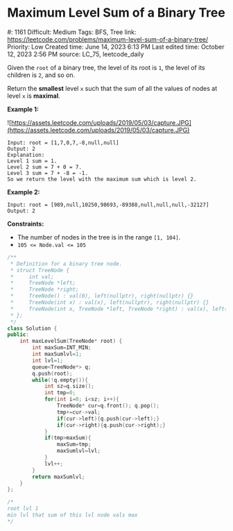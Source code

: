 # Maximum Level Sum of a Binary Tree

#: 1161
Difficult: Medium
Tags: BFS, Tree
link: https://leetcode.com/problems/maximum-level-sum-of-a-binary-tree/
Priority: Low
Created time: June 14, 2023 6:13 PM
Last edited time: October 12, 2023 2:56 PM
source: LC_75, leetcode_daily

Given the `root` of a binary tree, the level of its root is `1`, the level of its children is `2`, and so on.

Return the **smallest** level `x` such that the sum of all the values of nodes at level `x` is **maximal**.

**Example 1:**

![https://assets.leetcode.com/uploads/2019/05/03/capture.JPG](https://assets.leetcode.com/uploads/2019/05/03/capture.JPG)

```
Input: root = [1,7,0,7,-8,null,null]
Output: 2
Explanation:
Level 1 sum = 1.
Level 2 sum = 7 + 0 = 7.
Level 3 sum = 7 + -8 = -1.
So we return the level with the maximum sum which is level 2.

```

**Example 2:**

```
Input: root = [989,null,10250,98693,-89388,null,null,null,-32127]
Output: 2

```

**Constraints:**

- The number of nodes in the tree is in the range `[1, 104]`.
- `105 <= Node.val <= 105`

```cpp
/**
 * Definition for a binary tree node.
 * struct TreeNode {
 *     int val;
 *     TreeNode *left;
 *     TreeNode *right;
 *     TreeNode() : val(0), left(nullptr), right(nullptr) {}
 *     TreeNode(int x) : val(x), left(nullptr), right(nullptr) {}
 *     TreeNode(int x, TreeNode *left, TreeNode *right) : val(x), left(left), right(right) {}
 * };
 */
class Solution {
public:
    int maxLevelSum(TreeNode* root) {
        int maxSum=INT_MIN;
        int maxSumlvl=1;
        int lvl=1;
        queue<TreeNode*> q;
        q.push(root);
        while(!q.empty()){
            int sz=q.size();
            int tmp=0;
            for(int i=0; i<sz; i++){
                TreeNode* cur=q.front(); q.pop();
                tmp+=cur->val;
                if(cur->left){q.push(cur->left);}
                if(cur->right){q.push(cur->right);}
            }
            if(tmp>maxSum){
                maxSum=tmp;
                maxSumlvl=lvl;
            }
            lvl++;
        }
        return maxSumlvl;
    }
};

/*
root lvl 1
min lvl that sum of this lvl node vals max
*/
```